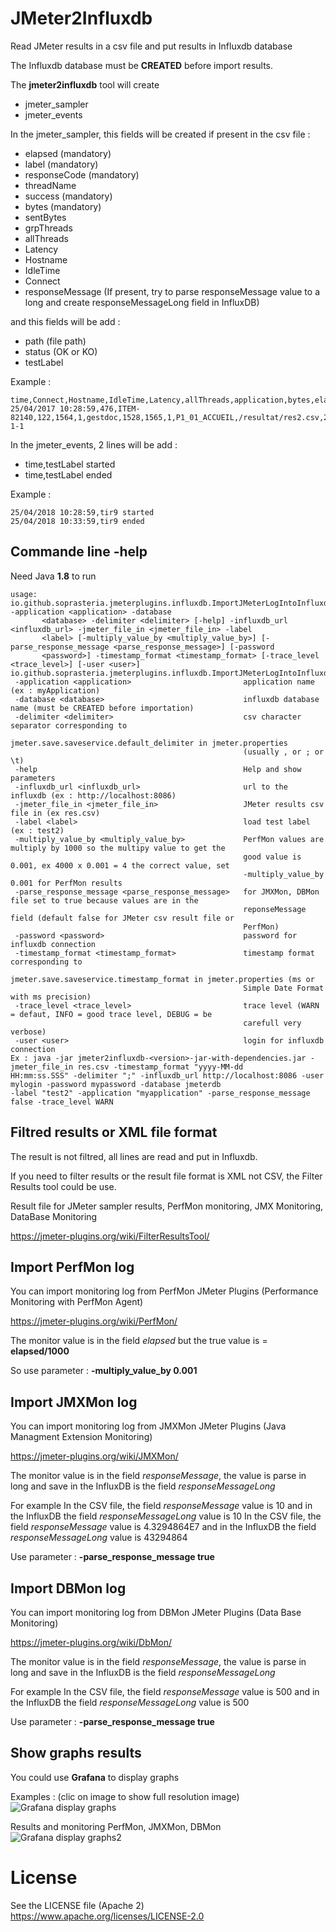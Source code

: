 # JMeter2Influxdb

Read JMeter results in a csv file and put results in Influxdb database

The Influxdb database must be **CREATED** before import results.

The **jmeter2influxdb** tool will create
* jmeter_sampler
* jmeter_events

In the jmeter_sampler, this fields will be created if present in the csv file :
* elapsed (mandatory)
* label (mandatory)
* responseCode (mandatory)
* threadName
* success (mandatory)
* bytes (mandatory)
* sentBytes
* grpThreads
* allThreads
* Latency
* Hostname
* IdleTime
* Connect
* responseMessage (If present, try to parse responseMessage value to a long and create responseMessageLong field in InfluxDB)

and this fields will be add :
* path (file path)
* status (OK or KO)
* testLabel

Example :
```
time,Connect,Hostname,IdleTime,Latency,allThreads,application,bytes,elapsed,grpThreads,label,path,responseCode,sentBytes,status,success,testLabel,threadName
25/04/2017 10:28:59,476,ITEM-82140,122,1564,1,gestdoc,1528,1565,1,P1_01_ACCUEIL,/resultat/res2.csv,200,387,OK,True,tir9,GRP1_STATS 1-1
```

In the jmeter_events, 2 lines will be add :
* time,testLabel started
* time,testLabel ended

Example :
```
25/04/2018 10:28:59,tir9 started
25/04/2018 10:33:59,tir9 ended
```

## Commande line -help
Need Java **1.8** to run
```
usage: io.github.soprasteria.jmeterplugins.influxdb.ImportJMeterLogIntoInfluxdb -application <application> -database
       <database> -delimiter <delimiter> [-help] -influxdb_url <influxdb_url> -jmeter_file_in <jmeter_file_in> -label
       <label> [-multiply_value_by <multiply_value_by>] [-parse_response_message <parse_response_message>] [-password
       <password>] -timestamp_format <timestamp_format> [-trace_level <trace_level>] [-user <user>]
io.github.soprasteria.jmeterplugins.influxdb.ImportJMeterLogIntoInfluxdb
 -application <application>                         application name (ex : myApplication)
 -database <database>                               influxdb database name (must be CREATED before importation)
 -delimiter <delimiter>                             csv character separator corresponding to
                                                    jmeter.save.saveservice.default_delimiter in jmeter.properties
                                                    (usually , or ; or \t)
 -help                                              Help and show parameters
 -influxdb_url <influxdb_url>                       url to the influxdb (ex : http://localhost:8086)
 -jmeter_file_in <jmeter_file_in>                   JMeter results csv file in (ex res.csv)
 -label <label>                                     load test label (ex : test2)
 -multiply_value_by <multiply_value_by>             PerfMon values are multiply by 1000 so the multipy value to get the
                                                    good value is 0.001, ex 4000 x 0.001 = 4 the correct value, set
                                                    -multiply_value_by 0.001 for PerfMon results
 -parse_response_message <parse_response_message>   for JMXMon, DBMon file set to true because values are in the
                                                    reponseMessage field (default false for JMeter csv result file or
                                                    PerfMon)
 -password <password>                               password for influxdb connection
 -timestamp_format <timestamp_format>               timestamp format corresponding to
                                                    jmeter.save.saveservice.timestamp_format in jmeter.properties (ms or
                                                    Simple Date Format with ms precision)
 -trace_level <trace_level>                         trace level (WARN = defaut, INFO = good trace level, DEBUG = be
                                                    carefull very verbose)
 -user <user>                                       login for influxdb connection
Ex : java -jar jmeter2influxdb-<version>-jar-with-dependencies.jar -jmeter_file_in res.csv -timestamp_format "yyyy-MM-dd
HH:mm:ss.SSS" -delimiter ";" -influxdb_url http://localhost:8086 -user mylogin -password mypassword -database jmeterdb
-label "test2" -application "myapplication" -parse_response_message false -trace_level WARN
```


## Filtred results or XML file format
The result is not filtred, all lines are read and put in Influxdb.

If you need to filter results or the result file format is XML not CSV, the Filter Results tool could be use.

Result file for JMeter sampler results, PerfMon monitoring, JMX Monitoring, DataBase Monitoring

https://jmeter-plugins.org/wiki/FilterResultsTool/

## Import PerfMon log 
You can import monitoring log from PerfMon JMeter Plugins (Performance Monitoring with PerfMon Agent)

https://jmeter-plugins.org/wiki/PerfMon/

The monitor value is in the field _elapsed_ but the true value is = **elapsed/1000**

So use parameter : **-multiply_value_by 0.001**


## Import JMXMon log 
You can import monitoring log from JMXMon JMeter Plugins (Java Managment Extension Monitoring)

https://jmeter-plugins.org/wiki/JMXMon/

The monitor value is in the field _responseMessage_, the value is parse in long and save in the InfluxDB is the field _responseMessageLong_

For example 
In the CSV file, the field _responseMessage_ value is 10 and in the InfluxDB the field _responseMessageLong_ value is 10
In the CSV file, the field _responseMessage_ value is 4.3294864E7 and in the InfluxDB the field _responseMessageLong_ value is 43294864

Use parameter : **-parse_response_message true**
 
## Import DBMon log 
You can import monitoring log from DBMon JMeter Plugins (Data Base Monitoring) 

https://jmeter-plugins.org/wiki/DbMon/

The monitor value is in the field _responseMessage_, the value is parse in long and save in the InfluxDB is the field _responseMessageLong_

For example 
In the CSV file, the field _responseMessage_ value is 500 and in the InfluxDB the field _responseMessageLong_ value is 500

Use parameter : **-parse_response_message true**

## Show graphs results

You could use **Grafana** to display graphs

Examples : (clic on image to show full resolution image)
![Grafana display graphs](images/grafana_example1.png)

Results and monitoring PerfMon, JMXMon, DBMon
![Grafana display graphs2](images/grafana_example2.png)


# License
See the LICENSE file (Apache 2) https://www.apache.org/licenses/LICENSE-2.0

